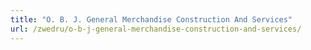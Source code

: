 ```yaml
---
title: "O. B. J. General Merchandise Construction And Services"
url: /zwedru/o-b-j-general-merchandise-construction-and-services/
---
```

